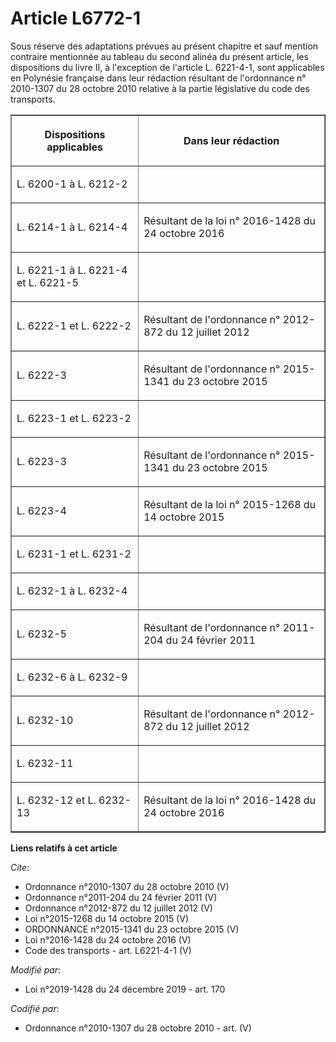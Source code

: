 # Article L6772-1

Sous réserve des adaptations prévues au présent chapitre et sauf mention contraire mentionnée au tableau du second alinéa du
présent article, les dispositions du livre II, à l'exception de l'article L. 6221-4-1, sont applicables en Polynésie
française dans leur rédaction résultant de l'ordonnance n° 2010-1307 du 28 octobre 2010 relative à la partie législative du
code des transports. 

<table border="1">
  <tbody>
    <tr>
      <th>

Dispositions applicables </th>
      <th>

Dans leur rédaction </th>
    </tr>
    <tr>
      <td align="left">

L. 6200-1 à L. 6212-2 </td>
      <td align="left">
    </td></tr>
    <tr>
      <td align="left">

L. 6214-1 à L. 6214-4 </td>
      <td align="left">

Résultant de la loi n° 2016-1428 du 24 octobre 2016 </td>
    </tr>
    <tr>
      <td align="left">

L. 6221-1 à L. 6221-4 et L. 6221-5 </td>
      <td align="left">
    </td></tr>
    <tr>
      <td align="left">

L. 6222-1 et L. 6222-2 </td>
      <td align="left">

Résultant de l'ordonnance n° 2012-872 du 12 juillet 2012 </td>
    </tr>
    <tr>
      <td align="left">

L. 6222-3 </td>
      <td align="left">

Résultant de l'ordonnance n° 2015-1341 du 23 octobre 2015 </td>
    </tr>
    <tr>
      <td align="left">

L. 6223-1 et L. 6223-2 </td>
      <td align="left">
    </td></tr>
    <tr>
      <td align="left">

L. 6223-3 </td>
      <td align="left">

Résultant de l'ordonnance n° 2015-1341 du 23 octobre 2015 </td>
    </tr>
    <tr>
      <td align="left">

L. 6223-4 </td>
      <td align="left">

Résultant de la loi n° 2015-1268 du 14 octobre 2015 </td>
    </tr>
    <tr>
      <td align="left">

L. 6231-1 et L. 6231-2 </td>
      <td align="left">
    </td></tr>
    <tr>
      <td align="left">

L. 6232-1 à L. 6232-4 </td>
      <td align="left">
    </td></tr>
    <tr>
      <td align="left">

L. 6232-5 </td>
      <td align="left">

Résultant de l'ordonnance n° 2011-204 du 24 février 2011 </td>
    </tr>
    <tr>
      <td align="left">

L. 6232-6 à L. 6232-9 </td>
      <td align="left">
    </td></tr>
    <tr>
      <td align="left">

L. 6232-10 </td>
      <td align="left">

Résultant de l'ordonnance n° 2012-872 du 12 juillet 2012 </td>
    </tr>
    <tr>
      <td align="left">

L. 6232-11 </td>
      <td align="left">
    </td></tr>
    <tr>
      <td align="left">

L. 6232-12 et L. 6232-13 </td>
      <td align="left">

Résultant de la loi n° 2016-1428 du 24 octobre 2016</td>
    </tr>
  </tbody>
</table>

**Liens relatifs à cet article**

_Cite_:

  - Ordonnance n°2010-1307 du 28 octobre 2010 (V)
  - Ordonnance n°2011-204 du 24 février 2011 (V)
  - Ordonnance n°2012-872 du 12 juillet 2012 (V)
  - Loi n°2015-1268 du 14 octobre 2015 (V)
  - ORDONNANCE n°2015-1341 du 23 octobre 2015 (V)
  - Loi n°2016-1428 du 24 octobre 2016 (V)
  - Code des transports - art. L6221-4-1 (V)

_Modifié par_:

  - Loi n°2019-1428 du 24 décembre 2019 - art. 170

_Codifié par_:

  - Ordonnance n°2010-1307 du 28 octobre 2010 - art. (V)
